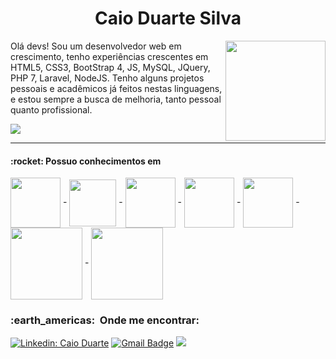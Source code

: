 <h1 align="center">Caio Duarte Silva</h1>

<a href="https://github.com/OffCadu">
<img height="160em" align='right' src="https://github-readme-stats.vercel.app/api?username=OffCadu&show_icons=true&theme=discord_old_blurple&include_all_commits=true&count_private=true&hide=stars,issues"/>
</a>

Olá devs! Sou um desenvolvedor web em crescimento, tenho experiências crescentes em HTML5, CSS3, BootStrap 4, JS, MySQL, JQuery, PHP 7, Laravel, NodeJS. Tenho alguns projetos pessoais e acadêmicos já feitos nestas linguagens, e estou sempre a busca de melhoria, tanto pessoal quanto profissional.

<img src="https://img.shields.io/static/v1?label=Overview&message=OffCadu&color=f8efd4&style=for-the-badge&logo=GitHub">
<br>

<hr>

<h4>
:rocket:  Possuo conhecimentos em
</h4>

<div style="display: inline_block">
  <img align="center" height="80px" src="https://cdn.jsdelivr.net/gh/devicons/devicon/icons/html5/html5-original-wordmark.svg"/> - 
  <img align="center" height="75px" src="https://cdn.jsdelivr.net/gh/devicons/devicon/icons/bootstrap/bootstrap-original-wordmark.svg"/> - 
  <img align="center" height="80px" src="https://icongr.am/devicon/css3-plain-wordmark.svg?size=148&color=1572b6"/> - 
  <img align="center" height="80px" src="https://icongr.am/devicon/javascript-original.svg?size=148&color=1572b6"/> - 
  <img align="center" height="80px" src="https://icongr.am/devicon/git-original.svg?size=148&color=1572b6"/> - 
  <img align="center" height="115px" src="https://icongr.am/devicon/php-original.svg?size=148&color=1572b6"/> - 
  <img align="center" height="115px" src="https://icongr.am/devicon/mysql-original-wordmark.svg?size=148&color=1572b6"/>
</div>

<h3> :earth_americas: &nbsp;Onde me encontrar: </h3> 

[![Linkedin: Caio Duarte](https://img.shields.io/badge/-Caio_Duarte-blue?style=flat-square&logo=Linkedin&logoColor=white&link=https://www.linkedin.com/in/caio-duarte-8785a01b7)](https://www.linkedin.com/in/caio-duarte-8785a01b7)
[![Gmail Badge](https://img.shields.io/badge/-cduarteflk@hotmail.com-006bed?style=flat-square&logo=Gmail&logoColor=white&link=mailto:cduarteflk@hotmail.com)](mailto:cduarteflk@hotmail.com)
  <a href="https://api.whatsapp.com/send?phone=5561986549624" alt="WhatsApp">
  <img src="https://img.shields.io/badge/-WhatsApp-25d366?style=flat-square&labelColor=25d366&logo=whatsapp&logoColor=white&link=https://api.whatsapp.com/send?phone=5561986549624"/></a>
